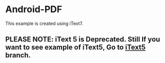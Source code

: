 # Android-PDF

This example is created using iText7.

## PLEASE NOTE: iText 5 is Deprecated. Still If you want to see example of iText5, Go to [iText5](https://github.com/pratikbutani/Android-PDF/tree/itext5) branch.
